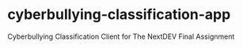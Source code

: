 # cyberbullying-classification-app
Cyberbullying Classification Client for The NextDEV Final Assignment

